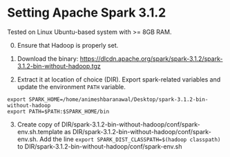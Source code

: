 # Setting Apache Spark 3.1.2

Tested on Linux Ubuntu-based system with >= 8GB RAM.

0. Ensure that Hadoop is properly set.

1. Download the binary: https://dlcdn.apache.org/spark/spark-3.1.2/spark-3.1.2-bin-without-hadoop.tgz

2. Extract it at location of choice (DIR).
   Export spark-related variables and update the environment `PATH` variable.
```
export SPARK_HOME=/home/animeshbaranawal/Desktop/spark-3.1.2-bin-without-hadoop
export PATH=$PATH:$SPARK_HOME/bin
```

3. Create copy of DIR/spark-3.1.2-bin-without-hadoop/conf/spark-env.sh.template as DIR/spark-3.1.2-bin-without-hadoop/conf/spark-env.sh.
   Add the line `export SPARK_DIST_CLASSPATH=$(hadoop classpath)` to DIR/spark-3.1.2-bin-without-hadoop/conf/spark-env.sh